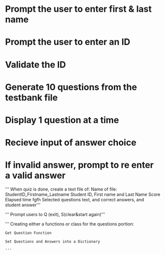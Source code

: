 # Prompt the user to enter first & last name 
# Prompt the user to enter an ID 
# Validate the ID
# Generate 10 questions from the testbank file 
# Display 1 question at a time
# Recieve input of answer choice 
# If invalid answer, prompt to re enter a valid answer
''' When quiz is done, create a text file of:
    Name of file: StudentID_Firstname_Lastname
    Student ID, First name and Last Name
    Score
    Elapsed time fgfh
    Selected questions text, and correct answers,
    and student answer'''
    
''' Prompt users to Q (exit), S(clear&start again)'''


''' Creating either a functions or class for 
    the questions portion:
    
    Get Question Function 
    
    Set Questions and Answers into a Dictionary 
    
    '''